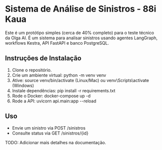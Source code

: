 # Sistema de Análise de Sinistros - 88i Kaua

Este é um protótipo simples (cerca de 40% completo) para o teste técnico da Olga AI.
É um sistema para analisar sinistros usando agentes LangGraph, workflows Kestra, API FastAPI e banco PostgreSQL.

## Instruções de Instalação

1. Clone o repositório.
2. Crie um ambiente virtual: python -m venv venv
3. Ative: source venv/bin/activate (Linux/Mac) ou venv\Scripts\activate (Windows)
4. Instale dependências: pip install -r requirements.txt
5. Rode o Docker: docker-compose up -d
6. Rode a API: uvicorn api.main:app --reload

## Uso

- Envie um sinistro via POST /sinistros
- Consulte status via GET /sinistros/{id}

TODO: Adicionar mais detalhes na documentação.
